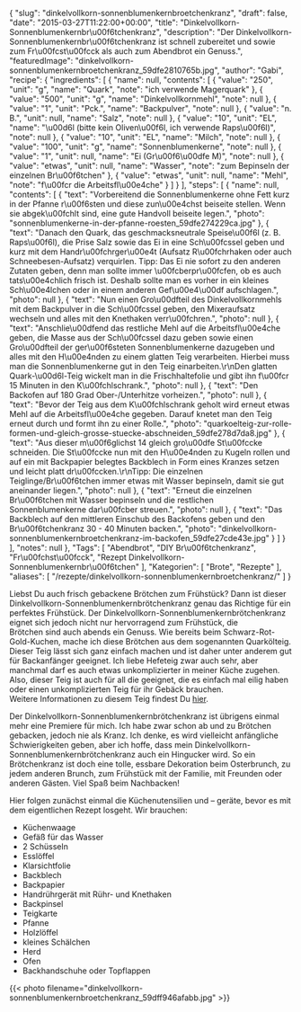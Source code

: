 {
    "slug": "dinkelvollkorn-sonnenblumenkernbroetchenkranz",
    "draft": false,
    "date": "2015-03-27T11:22:00+00:00",
    "title": "Dinkelvollkorn-Sonnenblumenkernbr\u00f6tchenkranz",
    "description": "Der Dinkelvollkorn-Sonnenblumenkernbr\u00f6tchenkranz  ist schnell zubereitet und sowie zum Fr\u00fcst\u00fcck als auch zum Abendbrot ein Genuss.",
    "featuredImage": "dinkelvollkorn-sonnenblumenkernbroetchenkranz_59dfe2810765b.jpg",
    "author": "Gabi",
    "recipe": {
        "ingredients": [
            {
                "name": null,
                "contents": [
                    {
                        "value": "250",
                        "unit": "g",
                        "name": "Quark",
                        "note": "ich verwende Magerquark"
                    },
                    {
                        "value": "500",
                        "unit": "g",
                        "name": "Dinkelvollkornmehl",
                        "note": null
                    },
                    {
                        "value": "1",
                        "unit": "Pck.",
                        "name": "Backpulver",
                        "note": null
                    },
                    {
                        "value": "n. B.",
                        "unit": null,
                        "name": "Salz",
                        "note": null
                    },
                    {
                        "value": "10",
                        "unit": "EL",
                        "name": "\u00d6l (bitte kein Oliven\u00f6l, ich verwende Raps\u00f6l)",
                        "note": null
                    },
                    {
                        "value": "10",
                        "unit": "EL",
                        "name": "Milch",
                        "note": null
                    },
                    {
                        "value": "100",
                        "unit": "g",
                        "name": "Sonnenblumenkerne",
                        "note": null
                    },
                    {
                        "value": "1",
                        "unit": null,
                        "name": "Ei (Gr\u00f6\u00dfe M)",
                        "note": null
                    },
                    {
                        "value": "etwas",
                        "unit": null,
                        "name": "Wasser",
                        "note": "zum Bepinseln der einzelnen Br\u00f6tchen"
                    },
                    {
                        "value": "etwas",
                        "unit": null,
                        "name": "Mehl",
                        "note": "f\u00fcr die Arbeitsfl\u00e4che"
                    }
                ]
            }
        ],
        "steps": [
            {
                "name": null,
                "contents": [
                    {
                        "text": "Vorbereitend die Sonnenblumenkerne ohne Fett kurz in der Pfanne r\u00f6sten und diese zun\u00e4chst beiseite stellen. Wenn sie abgek\u00fchlt sind, eine gute Handvoll beiseite legen.",
                        "photo": "sonnenblumenkerne-in-der-pfanne-roesten_59dfe274229ca.jpg"
                    },
                    {
                        "text": "Danach den Quark, das geschmacksneutrale Speise\u00f6l (z. B. Raps\u00f6l), die Prise Salz sowie das Ei in eine Sch\u00fcssel geben und kurz mit dem Handr\u00fchrger\u00e4t (Aufsatz R\u00fchrhaken oder auch Schneebesen-Aufsatz) verquirlen. Tipp: Das Ei nie sofort zu den anderen Zutaten geben, denn man sollte immer \u00fcberpr\u00fcfen, ob es auch tats\u00e4chlich frisch ist. Deshalb sollte man es vorher in ein kleines Sch\u00e4lchen oder in einem anderen Gef\u00e4\u00df aufschlagen.",
                        "photo": null
                    },
                    {
                        "text": "Nun einen Gro\u00dfteil des Dinkelvollkornmehls mit dem Backpulver in die Sch\u00fcssel geben, den Mixeraufsatz wechseln und alles mit den Knethaken verr\u00fchren.",
                        "photo": null
                    },
                    {
                        "text": "Anschlie\u00dfend das restliche Mehl auf die Arbeitsfl\u00e4che geben, die Masse aus der Sch\u00fcssel dazu geben sowie einen Gro\u00dfteil der ger\u00f6steten Sonnenblumenkerne dazugeben und alles mit den H\u00e4nden zu einem glatten Teig verarbeiten. Hierbei muss man die Sonnenblumenkerne gut in den Teig einarbeiten.\r\nDen glatten Quark-\u00d6l-Teig wickelt man in die Frischhaltefolie und gibt ihn f\u00fcr 15 Minuten in den K\u00fchlschrank.",
                        "photo": null
                    },
                    {
                        "text": "Den Backofen auf 180 Grad Ober-\/Unterhitze vorheizen.",
                        "photo": null
                    },
                    {
                        "text": "Bevor der Teig aus dem K\u00fchlschrank geholt wird erneut etwas Mehl auf die Arbeitsfl\u00e4che gegeben. Darauf knetet man den Teig erneut durch und formt ihn zu einer Rolle.",
                        "photo": "quarkoelteig-zur-rolle-formen-und-gleich-grosse-stuecke-abschneiden_59dfe278d7da8.jpg"
                    },
                    {
                        "text": "Aus dieser m\u00f6glichst 14 gleich gro\u00dfe St\u00fccke schneiden. Die St\u00fccke nun mit den H\u00e4nden zu Kugeln rollen und auf ein mit Backpapier belegtes Backblech in Form eines Kranzes setzen und leicht platt dr\u00fccken.\r\nTipp: Die einzelnen Teiglinge\/Br\u00f6tchen immer etwas mit Wasser bepinseln, damit sie gut aneinander liegen.",
                        "photo": null
                    },
                    {
                        "text": "Erneut die einzelnen Br\u00f6tchen mit Wasser bepinseln und die restlichen Sonnenblumenkerne dar\u00fcber streuen.",
                        "photo": null
                    },
                    {
                        "text": "Das Backblech auf den mittleren Einschub des Backofens geben und den Br\u00f6tchenkranz 30 - 40 Minuten backen.",
                        "photo": "dinkelvollkorn-sonnenblumenkernbroetchenkranz-im-backofen_59dfe27cde43e.jpg"
                    }
                ]
            }
        ],
        "notes": null
    },
    "Tags": [
        "Abendbrot",
        "DIY Br\u00f6tchenkranz",
        "Fr\u00fchst\u00fcck",
        "Rezept Dinkelvollkorn-Sonnenblumenkernbr\u00f6tchen"
    ],
    "Kategorien": [
        "Brote",
        "Rezepte"
    ],
    "aliases": [
        "\/rezepte\/dinkelvollkorn-sonnenblumenkernbroetchenkranz\/"
    ]
}

Liebst Du auch frisch gebackene Brötchen zum Frühstück? Dann ist dieser Dinkelvollkorn-Sonnenblumenkernbrötchenkranz genau das Richtige für ein perfektes Frühstück. Der Dinkelvollkorn-Sonnenblumenkernbrötchenkranz eignet sich jedoch nicht nur hervorragend zum Frühstück, die Brötchen sind auch abends ein Genuss. Wie bereits beim Schwarz-Rot-Gold-Kuchen, mache ich diese Brötchen aus dem sogenannten Quarkölteig. Dieser Teig lässt sich ganz einfach machen und ist daher unter anderem gut für Backanfänger geeignet. Ich liebe Hefeteig zwar auch sehr, aber manchmal darf es auch etwas unkomplizierter in meiner Küche zugehen. Also, dieser Teig ist auch für all die geeignet, die es einfach mal eilig haben oder einen unkomplizierten Teig für ihr Gebäck brauchen. Weitere Informationen zu diesem Teig findest Du [hier][1].

Der Dinkelvollkorn-Sonnenblumenkernbrötchenkranz ist übrigens einmal mehr eine Premiere für mich. Ich habe zwar schon ab und zu Brötchen gebacken, jedoch nie als Kranz. Ich denke, es wird vielleicht anfängliche Schwierigkeiten geben, aber ich hoffe, dass mein Dinkelvollkorn-Sonnenblumenkernbrötchenkranz auch ein Hingucker wird. So ein Brötchenkranz ist doch eine tolle, essbare Dekoration beim Osterbrunch, zu jedem anderen Brunch, zum Frühstück mit der Familie, mit Freunden oder anderen Gästen. Viel Spaß beim Nachbacken!

Hier folgen zunächst einmal die Küchenutensilien und – geräte, bevor es mit dem eigentlichen Rezept losgeht. Wir brauchen:

 * Küchenwaage
 * Gefäß für das Wasser
 * 2 Schüsseln
 * Esslöffel
 * Klarsichtfolie
 * Backblech
 * Backpapier
 * Handrührgerät mit Rühr- und Knethaken
 * Backpinsel
 * Teigkarte
 * Pfanne
 * Holzlöffel
 * kleines Schälchen
 * Herd
 * Ofen
 * Backhandschuhe oder Topflappen

{{< photo filename="dinkelvollkorn-sonnenblumenkernbroetchenkranz_59dff946afabb.jpg" >}}

 [1]: https://kochfokus.de/rezepte/schwarz-rot-gold-kuchen/ "Schwarz-Rot-Gold-Kuchen"